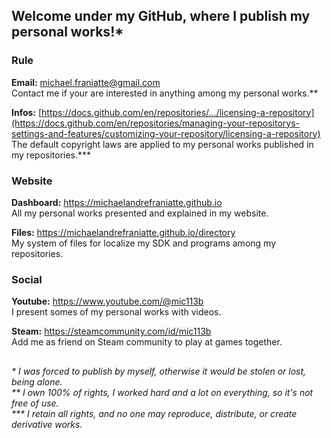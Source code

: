 ﻿  
  
## Welcome under my GitHub, where I publish my personal works!\*  
  
  
### Rule  
  
**Email:** michael.franiatte@gmail.com  
Contact me if your are interested in anything among my personal works.\*\*  
  
**Infos:** [https://docs.github.com/en/repositories/.../licensing-a-repository](https://docs.github.com/en/repositories/managing-your-repositorys-settings-and-features/customizing-your-repository/licensing-a-repository)  
The default copyright laws are applied to my personal works published in my repositories.\*\*\*  
  
  
### Website  
  
**Dashboard:** https://michaelandrefraniatte.github.io  
All my personal works presented and explained in my website.  
  
**Files:** https://michaelandrefraniatte.github.io/directory  
My system of files for localize my SDK and programs among my repositories.  
  
  
### Social  
  
**Youtube:** https://www.youtube.com/@mic113b  
I present somes of my personal works with videos.  
  
**Steam:** https://steamcommunity.com/id/mic113b  
Add me as friend on Steam community to play at games together.  
  
  
##  
*\* I was forced to publish by myself, otherwise it would be stolen or lost, being alone.*  
*\*\* I own 100% of rights, I worked hard and a lot on everything, so it's not free of use.*  
*\*\*\* I retain all rights, and no one may reproduce, distribute, or create derivative works.*  
  
  